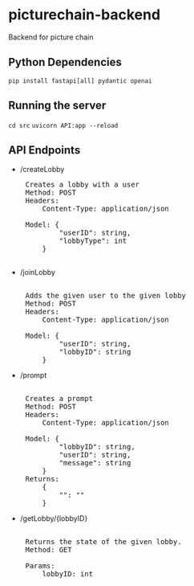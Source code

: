# picturechain-backend
Backend for picture chain

## Python Dependencies
`pip install fastapi[all] pydantic openai`

## Running the server
`cd src`
`uvicorn API:app --reload`


## API Endpoints

* /createLobby
<pre>
    Creates a lobby with a user
    Method: POST
    Headers: 
        Content-Type: application/json 

    Model: {
            "userID": string,
            "lobbyType": int 
        }

</pre>
* /joinLobby
<pre> 
    Adds the given user to the given lobby
    Method: POST
    Headers: 
        Content-Type: application/json 

    Model: {
            "userID": string,
            "lobbyID": string 
        }
</pre> 

* /prompt
<pre> 
    Creates a prompt
    Method: POST
    Headers: 
        Content-Type: application/json 

    Model: {
            "lobbyID": string,
            "userID": string,
            "message": string
        }
    Returns: 
        {
            "": ""
        }
</pre> 

* /getLobby/{lobbyID}
<pre> 
    Returns the state of the given lobby.
    Method: GET

    Params:
        lobbyID: int
</pre>
